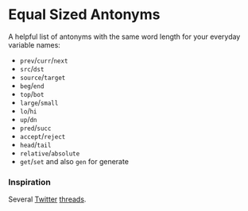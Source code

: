 # Equal Sized Antonyms
A helpful list of antonyms with the same word length for your everyday variable names:

- `prev`/`curr`/`next`
- `src`/`dst`
- `source`/`target`
- `beg`/`end`
- `top`/`bot`
- `large`/`small`
- `lo`/`hi`
- `up`/`dn`
- `pred`/`succ`
- `accept`/`reject`
- `head`/`tail`
- `relative`/`absolute`
- `get`/`set` and also `gen` for generate

### Inspiration
Several [Twitter](https://twitter.com/fulhack/status/863496853190582272) [threads](https://twitter.com/kikko_fr/status/505301200980672512).  
